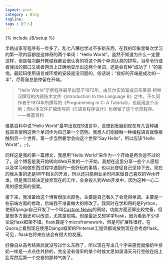 ```yaml
---
layout: post
category : Blog
tagline: 
tags : [个人]
---
```

{% include JB/setup %}

半路出家写程序有一年多了，乱七八糟也学过不多新东西，在我的印象里每次学习的第一项内容都是这神奇的两个单词：“Hello World”。虽然不知道为什么一定要这样，但是每次翻开教程我都会很认真的将这个两个单词认真的拼写。当命令行或者弹出的窗口又或者网页上正确地显示出这两个单词，还是会有种“成功了！”的喜悦。最起码使用语言或环境的安装是没问题的，俗话说：“良好的开端是成功的一半"，尽管我总是停留在开端。

> “Hello World”示例程序最早出现于1972年，由贝尔实验室成员布莱恩·柯林汉撰写的内部技术文件《Introduction to the Language B》之中。不久同作者于1974年所撰写的《Programming in C: A Tutorial》，也延用这个示例；而以本文件扩编改写的《C语言程序设计》也保留了这个示范程序。 ——维基百科

维基百科中说“Hello World”最早出现在B语言中，没想到发展到现在有几百种编程语言使用这两个单词作为自己第一个范例。我想人们刚接触一种编程语言就像接触到另一个世界，第一步当然要学会向这个世界“Say Hello”，所以应该“Hello World”，;-)。

<!-- more -->

同样这是我的第一篇博文，我想用“Hello World”来作为一个开始是再合适不过的了。这个博客是我开始转向Web开发的一个开始，我想在这里分享一些个人感悟以及学习和做东西过程中遇到的一些好玩的事情，也以此督促自己坚持下去。现在的我从事的还是WPF相关的开发，所以还只能用业余时间来做自己喜欢的Web开发。但是我已经决定放弃现在的工作，全身投入到Web开发中，因为这种一心二用的感觉真的很累。

接下来，我准备给这个博客增加点颜色，主要是自己看久了会觉得单调。主要是一些前端方面的修改，后端我不准备做大的修改了。我同时在学和用的是Python，使用Django自己开发了一个叫[Custom News][1]的网站，功能方面还算比较完备，但是很多方面还可以改进，尤其是前端。但是最近又想学学flask，因为看到不少评论说flask框架不错。flask算是个microframework，但是可扩展性很好。在Quora上看到现在使用Django框架的Pinterset工程师都说放到现在会考虑flask。可见，flask在将来应该会有很大的发展。

好像自从高考结束后就没写过什么东西了，所以现在写出几个字来感觉就像奶牛挤奶一样是一点点往外挤的，完全没有很早的某个时候文思如泉涌天马行空般在纸上乱写然后第一个交卷的那种气势了。


  [1]: http://customnews.co.vu/